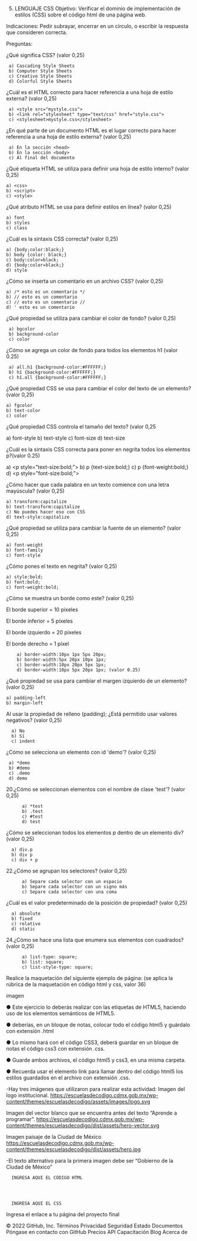 5. LENGUAJE CSS
Objetivo: Verificar el dominio de implementación de estilos (CSS) sobre el código html de una página web.

Indicaciones: Pedir subrayar, encerrar en un círculo, o escribir la respuesta que consideren correcta.

Preguntas:

¿Qué significa CSS? (valor 0,25)

     a) Cascading Style Sheets
     b) Computer Style Sheets
     c) Creative Style Sheets
     d) Colorful Style Sheets
   
¿Cuál es el HTML correcto para hacer referencia a una hoja de estilo externa? (valor 0,25)

     a) <style src="mystyle.css">
     b) <link rel="stylesheet" type="text/css" href="style.css">
     c) <stylesheet>mystyle.css</stylesheet>
  
¿En qué parte de un documento HTML es el lugar correcto para hacer referencia a una hoja de estilo externa? (valor 0,25)

     a) En la sección <head>
     b) En la sección <body>
     c) Al final del documento
  
¿Qué etiqueta HTML se utiliza para definir una hoja de estilo interno? (valor 0,25)

    a) <css>
    b) <script>
    c) <style>
  
¿Qué atributo HTML se usa para definir estilos en línea? (valor 0,25)

    a) font
    b) styles
    c) class
  
¿Cuál es la sintaxis CSS correcta? (valor 0,25)

    a) {body;color:black;}
    b) body {color: black;}
    c) body:color=black;
    d) {body:color=black;}
    d) style
  
¿Cómo se inserta un comentario en un archivo CSS? (valor 0,25)

    a) /* esto es un comentario */
    b) // esto es un comentario
    c) // esto es un comentario //
    d) ' esto es un comentario
  
¿Qué propiedad se utiliza para cambiar el color de fondo? (valor 0,25)

     a) bgcolor
     b) background-color
     c) color
   
¿Cómo se agrega un color de fondo para todos los elementos h1 (valor 0.25)

     a) all.h1 {background-color:#FFFFFF;}
     b) h1 {background-color:#FFFFFF;}
     c) h1.all {background-color:#FFFFFF;}
   
¿Qué propiedad CSS se usa para cambiar el color del texto de un elemento? (valor 0,25)

    a) fgcolor
    b) text-color
    c) color
  
¿Qué propiedad CSS controla el tamaño del texto? (valor 0,25

   a) font-style
   b) text-style
   c) font-size
   d) text-size
 
¿Cuál es la sintaxis CSS correcta para poner en negrita todos los elementos p?(valor 0.25)

   a) <p style=\"text-size:bold;\">
   b) p {text-size:bold;}
   c) p {font-weight:bold;}
   d) <p style=\"font-size:bold;\">
   
¿Cómo hacer que cada palabra en un texto comience con una letra mayúscula? (valor 0,25)

    a) transform:capitalize
    b) text-transform:capitalize
    c) No puedes hacer eso con CSS
    d) text-style:capitalize

¿Qué propiedad se utiliza para cambiar la fuente de un elemento? (valor 0,25)

    a) font-weight
    b) font-family
    c) font-style
     
¿Cómo pones el texto en negrita? (valor 0,25)

    a) style:bold;
    b) font:bold;
    c) font-weight:bold;
     
¿Cómo se muestra un borde como este? (valor 0,25)

El borde superior = 10 píxeles

El borde inferior = 5 píxeles

El borde izquierdo = 20 píxeles

El borde derecho = 1 píxel

        a) border-width:10px 1px 5px 20px;
        b) border-width:5px 20px 10px 1px;
        c) border-width:10px 20px 5px 1px;
        d) border-width:10px 5px 20px 1px; (valor 0.25)
     
¿Qué propiedad se usa para cambiar el margen izquierdo de un elemento? (valor 0,25)

    a) padding-left
    b) margin-left
     
Al usar la propiedad de relleno (padding); ¿Está permitido usar valores negativos? (valor 0,25)

      a) No
      b) Sí
      c) indent
     
¿Cómo se selecciona un elemento con id 'demo'? (valor 0,25)

     a) *demo
     b) #demo
     c) .demo
     d) demo
     
20.¿Cómo se seleccionan elementos con el nombre de clase 'test'? (valor 0,25)

          a) *test
          b) .test
          c) #test
          d) test
     
¿Cómo se seleccionan todos los elementos p dentro de un elemento div? (valor 0,25)

      a) div.p
      b) div p
      c) div + p
     
22.¿Cómo se agrupan los selectores? (valor 0,25)

          a) Separe cada selector con un espacio
          b) Separe cada selector con un signo más
          c) Separe cada selector con una coma
     
¿Cuál es el valor predeterminado de la posición de propiedad? (valor 0,25)

      a) absolute
      b) fixed
      c) relative
      d) static
     
24.¿Cómo se hace una lista que enumera sus elementos con cuadrados? (valor 0,25)

          a) list-type: square;
          b) list: square;
          c) list-style-type: square;
     
Realice la maquetación del siguiente ejemplo de página: (se aplica la rúbrica de la maquetación en código html y css, valor 36)

imagen
     
   


● Este ejercicio lo deberás realizar con las etiquetas de HTML5, haciendo uso de los elementos semánticos de HTML5.

● deberías, en un bloque de notas, colocar todo el código html5 y guárdalo con extensión .html

● Lo mismo hará con el código CSS3, deberá guardar en un bloque de notas el código css3 con extensión .css.

● Guarde ambos archivos, el código html5 y css3, en una misma carpeta.

● Recuerda usar el elemento link para llamar dentro del código html5 los estilos guardados en el archivo con extensión .css.

-Hay tres imágenes que utilizaron para realizar esta actividad: Imagen del logo institucional. https://escuelasdecodigo.cdmx.gob.mx/wp-content/themes/escuelasdecodigo/assets/images/logo.svg

Imagen del vector blanco que se encuentra antes del texto “Aprende a programar”. https://escuelasdecodigo.cdmx.gob.mx/wp-content/themes/escuelasdecodigo/dist/assets/hero-vector.svg

Imagen paisaje de la Ciudad de México https://escuelasdecodigo.cdmx.gob.mx/wp-content/themes/escuelasdecodigo/dist/assets/hero.jpg

-El texto alternativo para la primera imagen debe ser “Gobierno de la Ciudad de México”

      INGRESA AQUI EL CÓDIGO HTML
      
      
      
      
      INGRESA AQUI EL CSS
Ingresa el enlace a tu página del proyecto final

© 2022 GitHub, Inc.
Términos
Privacidad
Seguridad
Estado
Documentos
Póngase en contacto con GitHub
Precios
API
Capacitación
Blog
Acerca de
